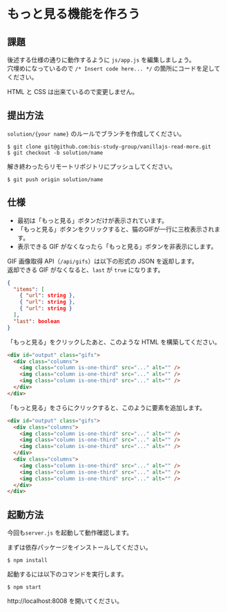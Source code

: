 # もっと見る機能を作ろう

## 課題

後述する仕様の通りに動作するように `js/app.js` を編集しましょう。  
穴埋めになっているので `/* Insert code here... */` の箇所にコードを足してください。

HTML と CSS は出来ているので変更しません。

## 提出方法

`solution/{your name}` のルールでブランチを作成してください。

```console
$ git clone git@github.com:bis-study-group/vanillajs-read-more.git
$ git checkout -b solution/name
```

解き終わったらリモートリポジトリにプッシュしてください。

```console
$ git push origin solution/name
```

## 仕様

- 最初は「もっと見る」ボタンだけが表示されています。
- 「もっと見る」ボタンをクリックすると、猫のGIFが一行に三枚表示されます。
- 表示できる GIF がなくなったら「もっと見る」ボタンを非表示にします。

GIF 画像取得 API（`/api/gifs`）は以下の形式の JSON を返却します。  
返却できる GIF がなくなると、`last` が `true` になります。

```json
{
  "items": [
    { "url": string },
    { "url": string },
    { "url": string }
  ],
  "last": boolean
}
```

「もっと見る」をクリックしたあと、このような HTML を構築してください。

```html
<div id="output" class="gifs">
  <div class="columns">
    <img class="column is-one-third" src="..." alt="" />
    <img class="column is-one-third" src="..." alt="" />
    <img class="column is-one-third" src="..." alt="" />
  </div>
</div>
```

「もっと見る」をさらにクリックすると、このように要素を追加します。

```html
<div id="output" class="gifs">
  <div class="columns">
    <img class="column is-one-third" src="..." alt="" />
    <img class="column is-one-third" src="..." alt="" />
    <img class="column is-one-third" src="..." alt="" />
  </div>
  <div class="columns">
    <img class="column is-one-third" src="..." alt="" />
    <img class="column is-one-third" src="..." alt="" />
    <img class="column is-one-third" src="..." alt="" />
  </div>
</div>
```

## 起動方法

今回も`server.js` を起動して動作確認します。

まずは依存パッケージをインストールしてください。

```console
$ npm install
```

起動するには以下のコマンドを実行します。

```console
$ npm start
```

http://localhost:8008 を開いてください。

